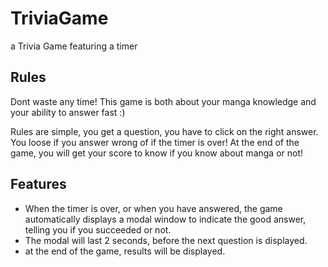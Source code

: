 # TriviaGame
a Trivia Game featuring a timer

## Rules

Dont waste any time! This game is both about your manga knowledge and your ability to answer fast :)

Rules are simple, you get a question, you have to click on the right answer. You loose if you answer wrong of if the timer is over! At the end of the game, you will get your score to know if you know about manga or not!

## Features

- When the timer is over, or when you have answered, the game automatically displays a modal window to indicate the good answer, telling you if you succeeded or not. 
- The modal will last 2 seconds, before the next question is displayed.
- at the end of the game, results will be displayed.
